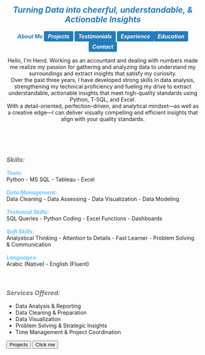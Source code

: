 ## ***<center><span style="color:#267CB9">Turning Data into cheerful, understandable, & Actionable Insights</span></center>***


<strong><em><center><span style="color:#267CB9"> About Me </span> <a href="https://hend-a-ghafour.github.io/Projects" style="display:inline-block; padding:5px 10px; color:white; background-color:#267CB9; text-align:center; text-decoration:none; border-radius:3px;">Projects</a> <a href="https://hend-a-ghafour.github.io/Testimonials" style="display:inline-block; padding:5px 10px; color:white; background-color:#267CB9; text-align:center; text-decoration:none; border-radius:3px;"> Testimonials </a>  <a href="https://hend-a-ghafour.github.io/Experience" style="display:inline-block; padding:5px 10px; color:white; background-color:#267CB9; text-align:center; text-decoration:none; border-radius:3px;"> Experience </a><a href="https://hend-a-ghafour.github.io/Certifications" style="display:inline-block; padding:5px 10px; color:white; background-color:#267CB9; text-align:center; text-decoration:none; border-radius:3px;"> Education </a><a href="https://hend-a-ghafour.github.io/Contact" style="display:inline-block; padding:5px 10px; color:white; background-color:#267CB9; text-align:center; text-decoration:none; border-radius:3px;"> Contact </a></center></em></strong>




<p><center>Hello, I'm Hend. Working as an accountant and dealing with numbers made me realize my passion for gathering and analyzing data to understand my surroundings and extract insights that satisfy my curiosity. <br> Over the past three years, I have developed strong skills in data analysis, strengthening my technical proficiency and fueling my drive to extract understandable, actionable insights that meet high-quality standards using Python, T-SQL, and Excel. <br> With a detail-oriented, perfection-driven, and analytical mindset—as well as a creative edge—I can deliver visually compelling and efficient insights that align with your quality standards.</center></p><br> <br> <br> 

### ***<span style="color:#727272"> Skills: </span>***
***<span style="color:#6bc2ff"> Tools: </span>***<br>   Python - MS SQL - Tableau - Excel <br> <br> 
***<span style="color:#6bc2ff"> Data Management: </span>***<br>   Data Cleaning - Data Assessing - Data Visualization - Data Modeling <br> <br> 
***<span style="color:#6bc2ff">  Technical Skills: </span>***<br>   SQL Queries - Python Coding - Excel Functions - Dashboards <br> <br> 
***<span style="color:#6bc2ff"> Soft Skills: </span>***<br>   Analystical Thinking - Attention to Details -  Fast Learner - Problem Solving & Communication <br> <br> 
***<span style="color:#6bc2ff"> Languages: </span>***<br>   Arabic (Native) - English (Fluent) <br> <br> <br> 

### ***<span style="color:#727272"> Services Offered: </span>***
- Data Analysis & Reporting
- Data Cleaning & Preparation
- Data Visualization
- Problem Solving & Strategic Insights
- Time Management & Project Coordination

<button name="button" onclick="http://hend-a-ghafour.github.io/Projects"> Projects </button>
<button name="button" onclick="http://hend-a-ghafour.github.io/Projects">Click me</button>
